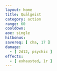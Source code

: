 ```yaml
---
layout: home
title: Quälgeist
category: action
range: 60
cooldown:
aoe: single
hitbonus:
savereq: [ cha, 17 ]
damage:
  - [ 2d12, psychic ]
effects:
  - [ exhausted, 1r ]
---
```

